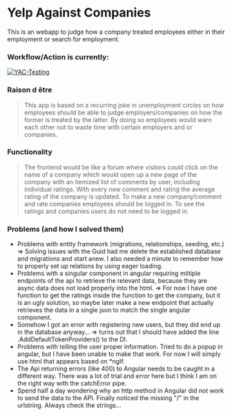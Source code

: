# Yelp Against Companies
This is an webapp to judge how a company treated employees either in their employment or search for employment.

### Workflow/Action is currently:
[![YAC-Testing](https://github.com/MrWednesday-glitch/YelpAgainstCompanies/actions/workflows/dotnet.yml/badge.svg)](https://github.com/MrWednesday-glitch/YelpAgainstCompanies/actions/workflows/dotnet.yml)

### Raison d être
> This app is based on a recurring joke in unemployment circles on how employees should be able to judge employers/companies on how the former is treated by the latter.
> By doing so employees would warn each other not to waste time with certain employers and or companies.

### Functionality
> The frontend would be like a forum where visitors could click on the name of a company
> which would open up a new page of the company with an itemized list of comments by user, including individual ratings.
> With every new comment and rating the average rating of the company is updated.
> To make a new company/comment and rate companies employees should be logged in.
> To see the ratings and companies users do not need to be logged in.

### Problems (and how I solved them)
* Problems with entity framework (migrations, relationships, seeding, etc.)
  => Solving issues with the Guid had me delete the established database and migrations and start anew. I also needed a minute to remember how to properly set up relations by using eager loading.
* Problems with a singular component in angular requiring miltiple endpoints of the api to retrieve the relevant data, because they are async data does not load properly into the html. 
  => For now I have one function to get the ratings inside the function to get the company, but it is an ugly solution, so maybe later make a new endpoint that actually retrieves the data in a single json to match the single angular component.
* Somehow I got an error with registering new users, but they did end up in the database anyway... 
  => turns out that I should have added the line .AddDefaultTokenProviders() to the DI.
* Problems with telling the user proper information. Tried to do a popup in angular, but I have been unable to make that work. For now I will simply use html that appears based on *ngIf.
* The Api returning errors (like 400) to Angular needs to be caught in a different way. There was a lot of trial and error here but I think I am on the right way with the catchError pipe.
* Spend half a day wondering why an http method in Angular did not work to send the data to the API. Finally noticed the missing "/" in the urlstring. Always check the strings...
